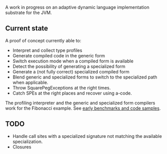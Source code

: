 A work in progress on an adaptive dynamic language implementation substrate for
the JVM.

## Current state

A proof of concept currently able to:

  * Interpret and collect type profiles
  * Generate compiled code in the generic form
  * Switch execution mode when a compiled form is available 
  * Detect the possibility of generating a specialized form
  * Generate a (not fully correct) specialized compiled form
  * Blend generic and specialized forms to switch to the
    specialized path when applicable.
  * Throw SquarePegExceptions at the right times.
  * Catch SPEs at the right places and recover using a-code. 

The profiling interpreter and the generic and specialized form compilers work
for the Fibonacci example. See [early benchmarks and code samples](doc/basic-benchmarks.md).

## TODO

  * Handle call sites with a specialized signature not matching the available specialization.
  * Closures
 


